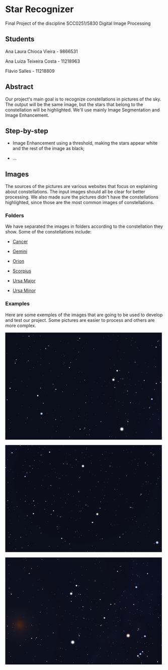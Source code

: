 # Star Recognizer
Final Project of the discipline SCC0251/5830 Digital Image Processing

## Students
Ana Laura Chioca Vieira - 9866531

Ana Luiza Teixeira Costa - 11218963

Flávio Salles - 11218809

## Abstract
Our project's main goal is to recognize constellations in pictures of the sky. The output will be the same image, but the stars that belong to the constellation will be highlighted. We'll use mainly Image Segmentation and Image Enhancement.

## Step-by-step
- Image Enhancement using a threshold, making the stars appear white and the rest of the image as black;

- ...


## Images
The sources of the pictures are various websites that focus on explaining about constellations. The input images should all be clear for better processing. We also made sure the pictures didn't have the constellations highlighted, since those are the most common images of constellations. 

### Folders
We have separated the images in folders according to the constellation they show. Some of the constellations include:

- [Cancer](Images/Cancer) 

- [Gemini](Images/Gemini) 

- [Orion](Images/Orion)

- [Scorpius](Images/Scorpius) 

- [Ursa Major](Images/UrsaMajor)

- [Ursa Minor](Images/UrsaMinor)


### Examples
Here are some exemples of the images that are going to be used to develop and test our project. Some pictures are easier to process and others are more complex.

![Cancer](Images/Cancer/con_CNC_001.png)



![Ursa Minor](Images/UrsaMinor/con_UMI_001.png)



![Gemini](Images/Gemini/con_GEM_001.png)





